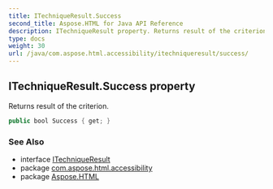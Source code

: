 ```yaml
---
title: ITechniqueResult.Success
second_title: Aspose.HTML for Java API Reference
description: ITechniqueResult property. Returns result of the criterion
type: docs
weight: 30
url: /java/com.aspose.html.accessibility/itechniqueresult/success/
---
```

## ITechniqueResult.Success property

Returns result of the criterion.

```java
public bool Success { get; }
```

### See Also

* interface [ITechniqueResult](../)
* package [com.aspose.html.accessibility](../../../com.aspose.html.accessibility/)
* package [Aspose.HTML](../../../)
